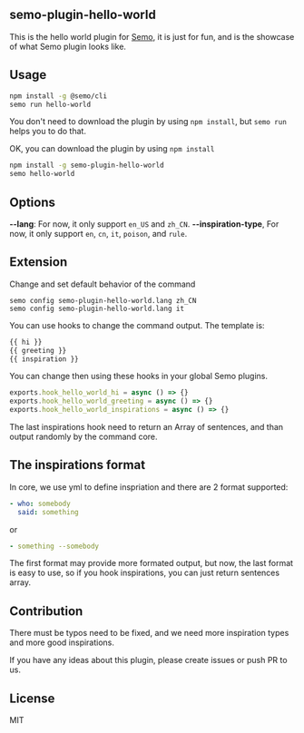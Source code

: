 semo-plugin-hello-world
------------------------

This is the hello world plugin for [Semo](https://semo.js.org), it is just for fun, and is the showcase of what Semo plugin looks like.

## Usage

```sh
npm install -g @semo/cli
semo run hello-world
```

You don't need to download the plugin by using `npm install`, but `semo run` helps you to do that.

OK, you can download the plugin by using `npm install`

```sh
npm install -g semo-plugin-hello-world
semo hello-world
```

## Options

**--lang**: For now, it only support `en_US` and `zh_CN`.
**--inspiration-type**, For now, it only support `en`, `cn`, `it`, `poison`, and `rule`.

## Extension

Change and set default behavior of the command

```
semo config semo-plugin-hello-world.lang zh_CN
semo config semo-plugin-hello-world.lang it
```

You can use hooks to change the command output. The template is:

```html
{{ hi }}
{{ greeting }}
{{ inspiration }}
```

You can change then using these hooks in your global Semo plugins.

```js
exports.hook_hello_world_hi = async () => {}
exports.hook_hello_world_greeting = async () => {}
exports.hook_hello_world_inspirations = async () => {}
```

The last inspirations hook need to return an Array of sentences, and than output randomly by the command core.

## The inspirations format

In core, we use yml to define inspriation and there are 2 format supported:

```yml
- who: somebody
  said: something
```

or

```yml
- something --somebody
```

The first format may provide more formated output, but now, the last format is easy to use, so if you hook inspirations, you can just return sentences array.

## Contribution

There must be typos need to be fixed, and we need more inspiration types and more good inspirations.

If you have any ideas about this plugin, please create issues or push PR to us.

## License

MIT
